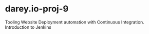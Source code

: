 # darey.io-proj-9
Tooling Website Deployment automation with Continuous Integration. Introduction to Jenkins
